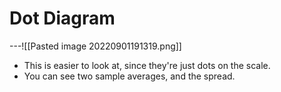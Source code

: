 # Dot Diagram
---![[Pasted image 20220901191319.png]]
- This is easier to look at, since they're just dots on the scale.
- You can see two sample averages, and the spread.